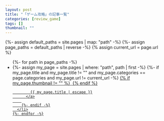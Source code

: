 ```yaml
---
layout: post
title: "「ゲーム攻略」の記事一覧"
categories: [review_game]
tags: []
thumbnail: ""
---
```


<div class="home">
  {%- assign default_paths = site.pages | map: "path" -%}
  {%- assign page_paths = default_paths | reverse -%}
  {% assign current_url = page.url %}

  <ul class="post-list">
    {%- for path in page_paths -%}
      <li>
        {%- assign my_page = site.pages | where: "path", path | first -%}
        {%- if my_page.title and my_page.title != "" and my_page.categories == page.categories and my_page.url != current_url -%}
          <a  href="{{ my_page.url | relative_url }}">
            {% if my_page.thumbnail != "" %}
              <img class="thumbnail" src="{{ my_page.thumbnail }}" alt="" />
            {% endif %}
            
            {{ my_page.title | escape }}
          </a>
        
        {%- endif -%}
      </li>
    {%- endfor -%}
  </ul>
</div>
